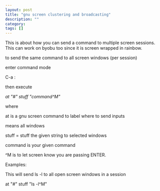 ```yaml
---
layout: post
title: "gnu screen clustering and broadcasting"
description: ""
category: 
tags: []
---
```


This is about how you can send a command to multiple screen sessions.
This can work on byobu too since it is screen wrapped in rainbow.

to send the same command to all screen windows (per session)

enter command mode

C-a :

then execute

*at "#" stuff "command^M"*

where

at is a gnu screen command to label where to send inputs

means all windows

stuff = stuff the given string to selected windows

command is your given command

^M is to let screen know you are passing ENTER.

Examples:

This will send ls -l to all open screen windows in a session

at "#" stuff "ls -l^M"


